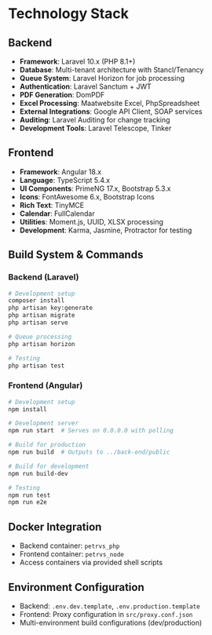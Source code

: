 # Technology Stack

## Backend

- **Framework**: Laravel 10.x (PHP 8.1+)
- **Database**: Multi-tenant architecture with Stancl/Tenancy
- **Queue System**: Laravel Horizon for job processing
- **Authentication**: Laravel Sanctum + JWT
- **PDF Generation**: DomPDF
- **Excel Processing**: Maatwebsite Excel, PhpSpreadsheet
- **External Integrations**: Google API Client, SOAP services
- **Auditing**: Laravel Auditing for change tracking
- **Development Tools**: Laravel Telescope, Tinker

## Frontend

- **Framework**: Angular 18.x
- **Language**: TypeScript 5.4.x
- **UI Components**: PrimeNG 17.x, Bootstrap 5.3.x
- **Icons**: FontAwesome 6.x, Bootstrap Icons
- **Rich Text**: TinyMCE
- **Calendar**: FullCalendar
- **Utilities**: Moment.js, UUID, XLSX processing
- **Development**: Karma, Jasmine, Protractor for testing

## Build System & Commands

### Backend (Laravel)

```bash
# Development setup
composer install
php artisan key:generate
php artisan migrate
php artisan serve

# Queue processing
php artisan horizon

# Testing
php artisan test
```

### Frontend (Angular)

```bash
# Development setup
npm install

# Development server
npm run start  # Serves on 0.0.0.0 with polling

# Build for production
npm run build  # Outputs to ../back-end/public

# Build for development
npm run build-dev

# Testing
npm run test
npm run e2e
```

## Docker Integration

- Backend container: `petrvs_php`
- Frontend container: `petrvs_node`
- Access containers via provided shell scripts

## Environment Configuration

- Backend: `.env.dev.template`, `.env.production.template`
- Frontend: Proxy configuration in `src/proxy.conf.json`
- Multi-environment build configurations (dev/production)
